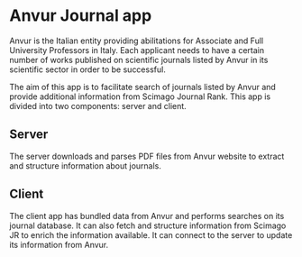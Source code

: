 # Anvur Journal app

Anvur is the Italian entity providing abilitations for Associate and Full University Professors in Italy. Each applicant needs to have a certain number of works published on scientific journals listed by Anvur in its scientific sector in order to be successful.

The aim of this app is to facilitate search of journals listed by Anvur and provide additional information from Scimago Journal Rank. This app is divided into two components: server and client.

## Server
The server downloads and parses PDF files from Anvur website to extract and structure information about journals.

## Client
The client app has bundled data from Anvur and performs searches on its journal database. It can also fetch and structure information from Scimago JR to enrich the information available. It can connect to the server to update its information from Anvur.
